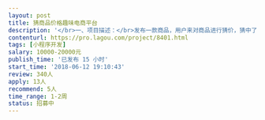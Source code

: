```yaml
---                
layout: post       
title: 猜商品价格趣味电商平台           
description: '</br>一、项目描述：</br>发布一款商品，用户来对商品进行猜价，猜中了就可以得到对应的奖品。类似于电视节目里的猜价得奖品。产品的原型设计图已经做好。</br></br>二、主要功能点：</br>商品出价、出价历史查询、获奖查询、充值等</br></br></br>三、可参考产品：</br>……</br></br>四、人员要求：</br>暂无。</br>'     
contenturl: https://pro.lagou.com/project/8401.html      
tags: [小程序开发]            
salary: 10000-20000元          
publish_time: '已发布 15 小时'         
start_time: '2018-06-12 19:10:43'           
review: 340人                   
apply: 13人                   
recommend: 5人                   
time_range: 1-2周              
status: 招募中                  
---                 
```

